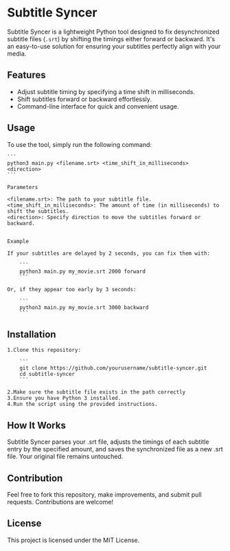 
# Subtitle Syncer

Subtitle Syncer is a lightweight Python tool designed to fix desynchronized subtitle files (`.srt`) by shifting the timings either forward or backward. It's an easy-to-use solution for ensuring your subtitles perfectly align with your media.

## Features

- Adjust subtitle timing by specifying a time shift in milliseconds.
- Shift subtitles forward or backward effortlessly.
- Command-line interface for quick and convenient usage.

## Usage

To use the tool, simply run the following command:

    ```
    python3 main.py <filename.srt> <time_shift_in_milliseconds> <direction>
    ```
    
    Parameters

    <filename.srt>: The path to your subtitle file.
    <time_shift_in_milliseconds>: The amount of time (in milliseconds) to shift the subtitles.
    <direction>: Specify direction to move the subtitles forward or backward.


    Example

    If your subtitles are delayed by 2 seconds, you can fix them with:
        
        ```
        python3 main.py my_movie.srt 2000 forward
        ```

    Or, if they appear too early by 3 seconds:

        ```
        python3 main.py my_movie.srt 3000 backward
        ```

## Installation

    1.Clone this repository:
        
        ```
        git clone https://github.com/yourusername/subtitle-syncer.git
        cd subtitle-syncer
        ```
        
    2.Make sure the subtitle file exists in the path correctly
    3.Ensure you have Python 3 installed.
    4.Run the script using the provided instructions.

## How It Works

Subtitle Syncer parses your .srt file, adjusts the timings of each subtitle entry by the specified amount, and saves the synchronized file as a new .srt file. Your original file remains untouched.

## Contribution

Feel free to fork this repository, make improvements, and submit pull requests. Contributions are welcome!

## License

This project is licensed under the MIT License.